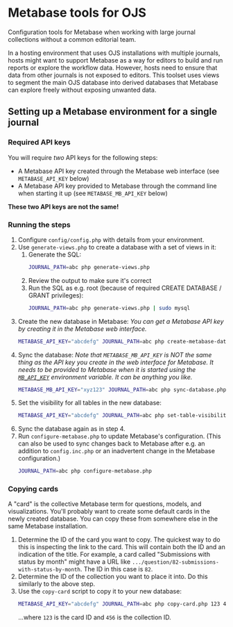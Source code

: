 # Metabase tools for OJS
Configuration tools for Metabase when working with large journal collections without a common editorial team.

In a hosting environment that uses OJS installations with multiple journals, hosts might want to support Metabase as a way for editors to build and run reports or explore the workflow data. However, hosts need to ensure that data from other journals is not exposed to editors. This toolset uses views to segment the main OJS database into derived databases that Metabase can explore freely without exposing unwanted data.

## Setting up a Metabase environment for a single journal
### Required API keys

You will require *two* API keys for the following steps:

- A Metabase API key created through the Metabase web interface (see `METABASE_API_KEY` below)
- A Metabase API key provided to Metabase through the command line when starting it up (see `METABASE_MB_API_KEY` below)

**These two API keys are not the same!**

### Running the steps

1. Configure `config/config.php` with details from your environment.
2. Use `generate-views.php` to create a database with a set of views in it:
   1. Generate the SQL:
      ```sh
      JOURNAL_PATH=abc php generate-views.php
      ```
   2. Review the output to make sure it's correct
   3. Run the SQL as e.g. root (because of required CREATE DATABASE / GRANT privileges):
      ```sh
      JOURNAL_PATH=abc php generate-views.php | sudo mysql
      ```
3. Create the new database in Metabase:
   *You can get a Metabase API key by creating it in the Metabase web interface.*
   ```sh
   METABASE_API_KEY="abcdefg" JOURNAL_PATH=abc php create-metabase-database.php
   ```
4. Sync the database:
   *Note that `METABASE_MB_API_KEY` is NOT the same thing as the API key you create in the web interface for Metabase. It needs to be provided to Metabase when it is started using the [`MB_API_KEY`](https://www.metabase.com/docs/latest/configuring-metabase/environment-variables#mb_api_key) environment variable. It can be anything you like.*
   ```sh
   METABASE_MB_API_KEY="xyz123" JOURNAL_PATH=abc php sync-database.php
   ```
5. Set the visibility for all tables in the new database:
   ```sh
   METABASE_API_KEY="abcdefg" JOURNAL_PATH=abc php set-table-visibility.php
   ```
6. Sync the database again as in step 4.
7. Run `configure-metabase.php` to update Metabase's configuration. (This can also be used to sync changes back to Metabase after e.g. an addition to `config.inc.php` or an inadvertent change in the Metabase configuration.)
   ```sh
   JOURNAL_PATH=abc php configure-metabase.php
   ```
### Copying cards

A "card" is the collective Metabase term for questions, models, and visualizations. You'll probably want to create some default cards in the newly created database. You can copy these from somewhere else in the same Metabase installation.

1. Determine the ID of the card you want to copy. The quickest way to do this is inspecting the link to the card. This will contain both the ID and an indication of the title. For example, a card called "Submissions with status by month" might have a URL like `.../question/82-submissions-with-status-by-month`. The ID in this case is `82`.
2. Determine the ID of the collection you want to place it into. Do this similarly to the above step.
2. Use the `copy-card` script to copy it to your new database:
   ```sh
   METABASE_API_KEY="abcdefg" JOURNAL_PATH=abc php copy-card.php 123 456
   ```
   ...where `123` is the card ID and `456` is the collection ID.

